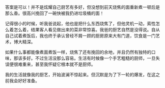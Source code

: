 <p>答案是可以！并不是炫耀自己厨艺有多好，但没想到前天烧焦的面重新煮一顿后是那么香。很高兴挽回了一碗快被我扔进垃圾桶的面！</p><p>记得很小的时候，听我爸说起，他也是把什么东西烧焦了，但他灵机一动，索性怎么着怎么着，结果客人看见做出来的菜非常惊喜。我爸的厨艺自然是没得说。自从自己试着煮饭后，我也终于承认曾经不屑一顾的厨房原来大有门道，饮食是一门艺术，博大精深。</p><p>如果什么事都能像煮面煮饭一样，烧焦了还有挽回的余地，并且仍然有独特的口味，那该多好。不过生活没那么容易。生活有时候像一个手艺粗糙的厨师，一旦失误便很难重来，甚至我怀疑它根本就不是厨师。</p><p>我的生活就像我的厨艺，开始波澜不惊起来。但沉默是为了下一轮的爆发，在这之前我会好好准备。</p>